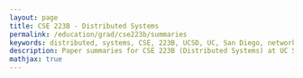 ```yaml
---
layout: page
title: CSE 223B - Distributed Systems
permalink: /education/grad/cse223b/summaries
keywords: distributed, systems, CSE, 223B, UCSD, UC, San Diego, networking, tcp, udp, ip, software, operating, system, linux, C, rust
description: Paper summaries for CSE 223B (Distributed Systems) at UC San Diego
mathjax: true
---
```

